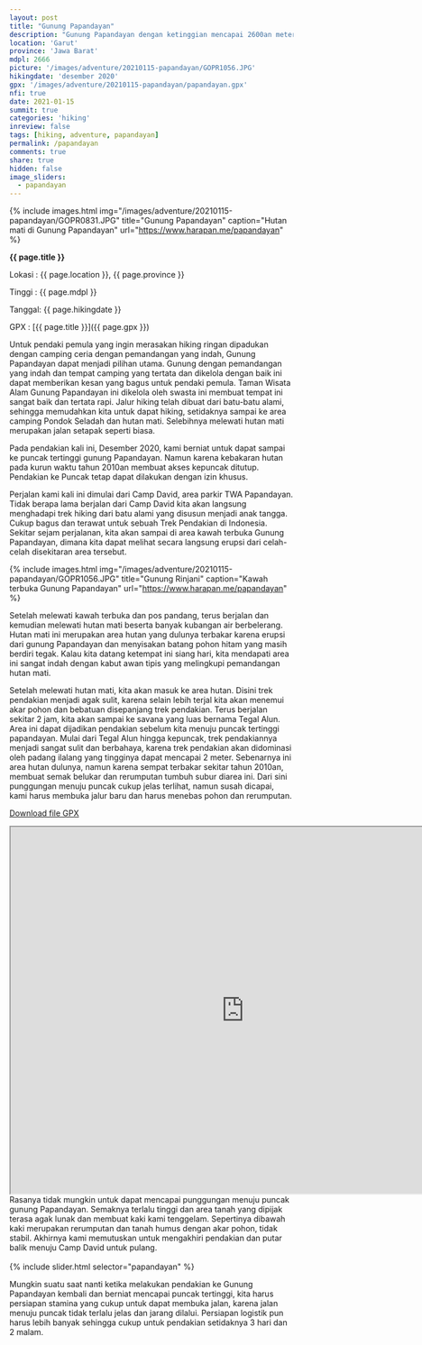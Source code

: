 ```yaml
---
layout: post
title: "Gunung Papandayan"
description: "Gunung Papandayan dengan ketinggian mencapai 2600an meter ini, sangat cocok untuk pemula karena memilik trek yang bersahabat dan dikelola dengan baik. Pemandangan dari area gunung ini juga indah, tidak begitu jauh dari Camp area di Pondok Selada kita dapat menikmati hutan mati dan area kawah terbuka."
location: 'Garut'
province: 'Jawa Barat'
mdpl: 2666
picture: '/images/adventure/20210115-papandayan/GOPR1056.JPG'
hikingdate: 'desember 2020'
gpx: '/images/adventure/20210115-papandayan/papandayan.gpx'
nfi: true
date: 2021-01-15
summit: true
categories: 'hiking'
inreview: false
tags: [hiking, adventure, papandayan]
permalink: /papandayan
comments: true
share: true
hidden: false
image_sliders:
  - papandayan
---
```


{% include images.html
            img="/images/adventure/20210115-papandayan/GOPR0831.JPG"
            title="Gunung Papandayan"
            caption="Hutan mati di Gunung Papandayan"
            url="https://www.harapan.me/papandayan" %}

__{{ page.title }}__

Lokasi : {{ page.location }}, {{ page.province }}

Tinggi : {{ page.mdpl }}

Tanggal: {{ page.hikingdate }}

GPX    : [{{ page.title }}]({{ page.gpx }})

Untuk pendaki pemula yang ingin merasakan hiking ringan dipadukan dengan camping ceria dengan pemandangan yang indah, Gunung Papandayan dapat menjadi pilihan utama. Gunung dengan pemandangan yang indah dan tempat camping yang tertata dan dikelola dengan baik ini dapat memberikan kesan yang bagus untuk pendaki pemula. Taman Wisata Alam Gunung Papandayan ini dikelola oleh swasta ini membuat tempat ini sangat baik dan tertata rapi. Jalur hiking telah dibuat dari batu-batu alami, sehingga memudahkan kita untuk dapat hiking, setidaknya sampai ke area camping Pondok Seladah dan hutan mati. Selebihnya melewati hutan mati merupakan jalan setapak seperti biasa.

Pada pendakian kali ini, Desember 2020, kami berniat untuk dapat sampai ke puncak tertinggi gunung Papandayan. Namun karena kebakaran hutan pada kurun waktu tahun 2010an membuat akses kepuncak ditutup. Pendakian ke Puncak tetap dapat dilakukan dengan izin khusus.

Perjalan kami kali ini dimulai dari Camp David, area parkir TWA Papandayan. Tidak berapa lama berjalan dari Camp David kita akan langsung menghadapi trek hiking dari batu alami yang disusun menjadi anak tangga. Cukup bagus dan terawat untuk sebuah Trek Pendakian di Indonesia. Sekitar sejam perjalanan, kita akan sampai di area kawah terbuka Gunung Papandayan, dimana kita dapat melihat secara langsung erupsi dari celah-celah disekitaran area tersebut.

{% include images.html
            img="/images/adventure/20210115-papandayan/GOPR1056.JPG"
            title="Gunung Rinjani"
            caption="Kawah terbuka Gunung Papandayan"
            url="https://www.harapan.me/papandayan" %}

Setelah melewati kawah terbuka dan pos pandang, terus berjalan dan kemudian melewati hutan mati beserta banyak kubangan air berbelerang. Hutan mati ini merupakan area hutan yang dulunya terbakar karena erupsi dari gunung Papandayan dan menyisakan batang pohon hitam yang masih berdiri tegak. Kalau kita datang ketempat ini siang hari, kita mendapati area ini sangat indah dengan kabut awan tipis yang melingkupi pemandangan hutan mati.

Setelah melewati hutan mati, kita akan masuk ke area hutan. Disini trek pendakian menjadi agak sulit, karena selain lebih terjal kita akan menemui akar pohon dan bebatuan disepanjang trek pendakian. Terus berjalan sekitar 2 jam, kita akan sampai ke savana yang luas bernama Tegal Alun. Area ini dapat dijadikan pendakian sebelum kita menuju puncak tertinggi papandayan. Mulai dari Tegal Alun hingga kepuncak, trek pendakiannya menjadi sangat sulit dan berbahaya, karena trek pendakian akan didominasi oleh padang ilalang yang tingginya dapat mencapai 2 meter. Sebenarnya ini area hutan dulunya, namun karena sempat terbakar sekitar tahun 2010an, membuat semak belukar dan rerumputan tumbuh subur diarea ini. Dari sini punggungan menuju puncak cukup jelas terlihat, namun susah dicapai, kami harus membuka jalur baru dan harus menebas pohon dan rerumputan.

[Download file GPX](/images/adventure/20210115-papandayan/papandayan.gpx)

<iframe src="https://www.google.com/maps/d/embed?mid=1_H8wJ7N27zVIdmm-gcp28AWeVw6q1xe_" width="828" height="651"></iframe>
<br/>
Rasanya tidak mungkin untuk dapat mencapai punggungan menuju puncak gunung Papandayan. Semaknya terlalu tinggi dan area tanah yang dipijak terasa agak lunak dan membuat kaki kami tenggelam. Sepertinya dibawah kaki merupakan rerumputan dan tanah humus dengan akar pohon, tidak stabil. Akhirnya kami memutuskan untuk mengakhiri pendakian dan putar balik menuju Camp David untuk pulang.
<br/>
<br/>
{% include slider.html selector="papandayan" %}
<br/>

Mungkin suatu saat nanti ketika melakukan pendakian ke Gunung Papandayan kembali dan berniat mencapai puncak tertinggi, kita harus persiapan stamina yang cukup untuk dapat membuka jalan, karena jalan menuju puncak tidak terlalu jelas dan jarang dilalui. Persiapan logistik pun harus lebih banyak sehingga cukup untuk pendakian setidaknya 3 hari dan 2 malam.